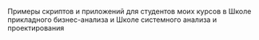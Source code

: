 Примеры скриптов и приложений для студентов моих курсов в Школе прикладного бизнес-анализа и Школе системного анализа и проектирования
